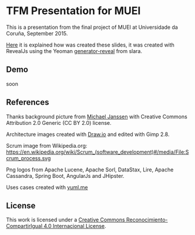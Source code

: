 TFM Presentation for MUEI
=========================

This is a presentation from the final project of MUEI at Universidade da Coruña, September 2015.


[Here](http://seguridadydesarrolloeinnovacion.blogspot.com.es/2015/09/revealjs-html5-ideal-para-presentaciones.html) it is explained how was created these slides, it was created with RevealJs using the Yeoman [generator-reveal](https://github.com/slara/generator-reveal) from slara.

Demo
----
soon

References
----------
Thanks background picture from [Michael Janssen](https://www.flickr.com/photos/jamuraa/813966437/) with Creative Commons Attribution 2.0 Generic (CC BY 2.0) license.

Architecture images created with [Draw.io](https://www.draw.io/) and edited with Gimp 2.8.

Scrum image from Wikipedia.org: https://en.wikipedia.org/wiki/Scrum_(software_development)#/media/File:Scrum_process.svg

Png logos from Apache Lucene, Apache Sorl, DataStax, Lire, Apache Cassandra, Spring Boot, AngularJs and JHipster.

Uses cases created with [yuml.me](http://yuml.me/)

License
-------
This work is licensed under a <a rel="license" href="http://creativecommons.org/licenses/by-sa/4.0/">Creative Commons Reconocimiento-CompartirIgual 4.0 Internacional License</a>.
